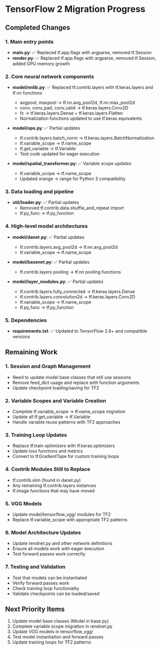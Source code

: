 # TensorFlow 2 Migration Progress

## Completed Changes

### 1. Main entry points
- **main.py**: ✅ Replaced tf.app.flags with argparse, removed tf.Session
- **render.py**: ✅ Replaced tf.app.flags with argparse, removed tf.Session, added GPU memory growth

### 2. Core neural network components
- **model/nnlib.py**: ✅ Replaced tf.contrib.layers with tf.keras.layers and tf.nn functions
  - avgpool, maxpool → tf.nn.avg_pool2d, tf.nn.max_pool2d
  - conv, conv_pad, conv_valid → tf.keras.layers.Conv2D
  - fc → tf.keras.layers.Dense + tf.keras.layers.Flatten
  - Normalization functions updated to use tf.keras equivalents
  
- **model/ops.py**: ✅ Partial updates
  - tf.contrib.layers.batch_norm → tf.keras.layers.BatchNormalization
  - tf.variable_scope → tf.name_scope
  - tf.get_variable → tf.Variable
  - Test code updated for eager execution

- **model/spatial_transformer.py**: ✅ Variable scope updates
  - tf.variable_scope → tf.name_scope
  - Updated xrange → range for Python 3 compatibility

### 3. Data loading and pipeline
- **util/loader.py**: ✅ Partial updates
  - Removed tf.contrib.data.shuffle_and_repeat import
  - tf.py_func → tf.py_function

### 4. High-level model architectures
- **model/danet.py**: ✅ Partial updates
  - tf.contrib.layers.avg_pool2d → tf.nn.avg_pool2d
  - tf.variable_scope → tf.name_scope

- **model/basenet.py**: ✅ Partial updates
  - tf.contrib.layers pooling → tf.nn pooling functions

- **model/layer_modules.py**: ✅ Partial updates
  - tf.contrib.layers.fully_connected → tf.keras.layers.Dense
  - tf.contrib.layers.convolution2d → tf.keras.layers.Conv2D
  - tf.variable_scope → tf.name_scope
  - tf.py_func → tf.py_function

### 5. Dependencies
- **requirements.txt**: ✅ Updated to TensorFlow 2.8+ and compatible versions

## Remaining Work

### 1. Session and Graph Management
- Need to update model base classes that still use sessions
- Remove feed_dict usage and replace with function arguments
- Update checkpoint loading/saving for TF2

### 2. Variable Scopes and Variable Creation
- Complete tf.variable_scope → tf.name_scope migration
- Update all tf.get_variable → tf.Variable
- Handle variable reuse patterns with TF2 approaches

### 3. Training Loop Updates
- Replace tf.train optimizers with tf.keras.optimizers
- Update loss functions and metrics
- Convert to tf.GradientTape for custom training loops

### 4. Contrib Modules Still to Replace
- tf.contrib.slim (found in danet.py)
- Any remaining tf.contrib.layers instances
- tf.image functions that may have moved

### 5. VGG Models
- Update model/tensorflow_vgg/ modules for TF2
- Replace tf.variable_scope with appropriate TF2 patterns

### 6. Model Architecture Updates
- Update rendnet.py and other network definitions
- Ensure all models work with eager execution
- Test forward passes work correctly

### 7. Testing and Validation
- Test that models can be instantiated
- Verify forward passes work
- Check training loop functionality
- Validate checkpoints can be loaded/saved

## Next Priority Items
1. Update model base classes (Model in base.py)
2. Complete variable scope migration in rendnet.py
3. Update VGG models in tensorflow_vgg/
4. Test model instantiation and forward passes
5. Update training loops for TF2 patterns
